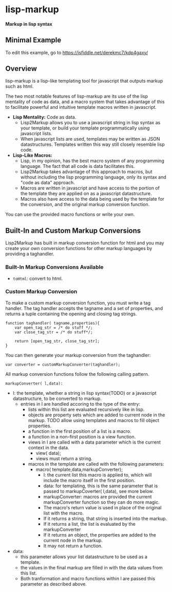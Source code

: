 

# lisp-markup
#### Markup in lisp syntax


## Minimal Example
To edit this example, go to https://jsfiddle.net/derekmc7/kdp4gaxy/

  <html>
    <head>
      <script src="https://gitcdn.link/repo/derekmc/lisp-markup/master/lisp_markup_bundle.js"></script>
      <script>
        var main_data = {name: "Guest", interest: "Pizza"};
      </script>
      <script id="main-template" type="text/lisp-markup">
        (h1 Welcome (@ name))
        (p I hear you like (@ interest))
      </script>
      <body>
        <div id="main"></div>
      </body>
   </html>

## Overview

lisp-markup is a lisp-like templating tool for javascript that outputs markup such as html.

The two most notable features of lisp-markup are its use of the lisp mentality of code as data,
and a macro system that takes advantage of this to facilitate powerful and intuitive template macros written in javascript.
 * __Lisp Mentality:__ Code as data.
   * Lisp2Markup allows you to use a javascript string in lisp syntax as your template, or build your template programmatically using javascript lists.
   * When javascript lists are used, templates may be written as JSON datastructures.  Templates written this way still closely resemble lisp code.
 * __Lisp-Like Macros:__
   * Lisp, in my opinion, has the best macro system of any programming language.
     The fact that all code is data facilitates this.
   * Lisp2Markup takes advantage of this approach to macros, but without including the lisp programming language, only its syntax and "code as data" approach.
   * Macros are written in javascript and have access to the portion of the template they are applied on as a javascript datastructure.
   * Macros also have access to the data being used by the template for the conversion, and the original markup conversion function.
     

You can use the provided macro functions or write your own.

## Built-In and Custom Markup Conversions

Lisp2Markup has built in markup conversion function for html and you may create your own conversion
functions for other markup languages by providing a taghandler.

### Built-In Markup Conversions Available

 * <code>toHtml</code>: convert to html.

### Custom Markup Conversion

To make a custom markup conversion function, you must write a tag handler.
The tag handler accepts the tagname and a set of properties,
and returns a tuple containing the opening and closing tag strings.

    function taghandler( tagname,properties){
        var open_tag_str = /* do stuff */;
        var close_tag_str = /* do stuff*/;

        return [open_tag_str, close_tag_str];
    }
    
You can then generate your markup conversion from the taghandler: 

    var converter = customMarkupConverter(taghandler);


All markup conversion functions follow the following calling pattern.

    markupConverter( l,data):


  * l: the template, whether a string in lisp syntax(TODO) or a javascript datastructure, to be converted to markup.
    * entries in l are handled accoring to the type of the entry:
      - lists within this list are evaluated recursively like in lisp.
      - objects are property sets which are added to current node in the markup. TODO allow using templates and macros to fill object properties.
      - a function in the first position of a list is a macro.
      - a function in a non-first position is a view function.
      - views in l are called with a data parameter which is the current context in the data.
         * view( data);
         * views must return a string.
      - macros in the template are called with the following parameters:
         * macro( template,data,markupConverter);
           - l: the current list this macro is applied to,
                which will include the macro itself in the first position.
           - data: for templating, this is the same parameter that is passed to markupCoverter( l,data), see more below.
           - markupConverter: macros are provided the current markupConverter function so they can do more magic.
           * The macro's return value is used in place of the original list with the macro.
           * If it returns a string, that string is inserted into the markup.
           * If it returns a list, the list is evaluated by the markupConverter
           * If it returns an object, the properties are added to the current node in the markup.
           * It may not return a function. 
  * data:
    * this parameter allows your list datastructure to be used as a template.
    * the values in the final markup are filled in with the data values from this list.
    * Both tranformation and macro functions within l are passed this parameter as described above.
 

